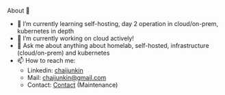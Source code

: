 About 👋

- 🌱 I’m currently learning self-hosting, day 2 operation in cloud/on-prem, kubernetes in depth
- 🔭 I’m currently working on cloud actively!
- 💬 Ask me about anything about homelab, self-hosted, infrastructure (cloud/on-prem) and kubernetes
- 📫 How to reach me:
  - Linkedin: [chaijunkin](https://www.linkedin.com/in/chaijunkin)
  - Mail: [chaijunkin@gmail.com](mailto:chaijunkin@gmail.com)
  - Contact: [Contact](https://me.cloudjur.com) (Maintenance)


<!--- 
// - 👯 I’m looking to collaborate on ...
// - 🤔 I’m looking for help with ...
// - 😄 Pronouns: ...
// - ⚡ Fun fact: ...
 --->
